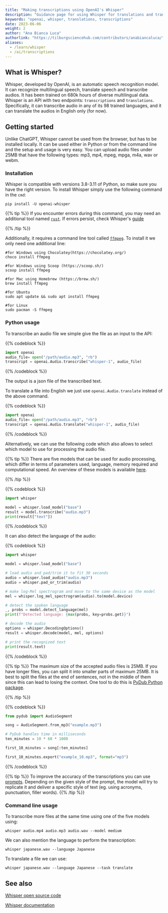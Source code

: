 ```yaml
---
title: "Making transcriptions using OpenAI's Whisper"
description: "Guidance page for using Whisper for translations and transcriptions"
keywords: "openai, whisper, translations, transcriptions"
date: 2023-06-06
weight: 2
author: "Ana Bianca Luca"
authorlink: "https://tilburgsciencehub.com/contributors/anabiancaluca/"
aliases:
  - /learn/whisper
  - /ai/transcriptions
---
```


## What is Whisper?

Whisper, developed by OpenAI, is an automatic speech recognition model. It can recognize multilingual speech, translate speech and transcribe audios. It has been trained on 680k hours of diverse multilingual data. Whisper is an API with two endpoints: `transcriptions` and `translations`. Specifically, it can transcribe audio in any of its 98 trained languages, and it can translate the audios in English only (for now).


## Getting started

Unlike ChatGPT, Whisper cannot be used from the browser, but has to be installed locally. It can be used either in Python or from the command line and the setup and usage is very easy. You can upload audio files under 25MB that have the following types: mp3, mp4, mpeg, mpga, m4a, wav or webm.

### Installation

Whisper is compatible with versions 3.8-3.11 of Python, so make sure you have the right version. To install Whisper simply use the following command in the `cmd`:

```
pip install -U openai-whisper
```

{{% tip %}}
If you encounter errors during this command, you may need an additional tool named [`rust`](https://www.rust-lang.org/learn/get-started). If errors persist, check Whisper's [guide](https://github.com/openai/whisper#setup) 

{{% /tip %}}

Additionally, it requires a command line tool called [`ffmpeg`](https://ffmpeg.org/). To install it we only need one additional line:

```
#for Windows using Chocolatey(https://chocolatey.org/)
choco install ffmpeg

#for Windows using Scoop (https://scoop.sh/)
scoop install ffmpeg

#for Mac using Homebrew (https://brew.sh/)
brew install ffmpeg

#for Ubuntu
sudo apt update && sudo apt install ffmpeg

#for Linux
sudo pacman -S ffmpeg
```

### Python usage
To transcribe an audio file we simple give the file as an input to the API:

{{% codeblock %}}

```python
import openai
audio_file= open("/path/audio.mp3", "rb")
transcript = openai.Audio.transcribe("whisper-1", audio_file)

```
{{% /codeblock %}}

The output is a json file of the transcribed text.

To translate a file into English we just use `openai.Audio.translate` instead of the above command.

{{% codeblock %}}
```python
import openai
audio_file= open("/path/audio.mp3", "rb")
transcript = openai.Audio.translate("whisper-1", audio_file)

```
{{% /codeblock %}}

Alternatively, we can use the following code which also allows to select which model to use for processing the audio file.

{{% tip %}}
There are five models that can be used for audio processing, which differ in terms of parameters used, language, memory required and computational speed. An overview of these models is available [here](https://github.com/openai/whisper#available-models-and-languages).

{{% /tip %}}


{{% codeblock %}}
```python
import whisper

model = whisper.load_model("base")
result = model.transcribe("audio.mp3")
print(result["text"])
```
{{% /codeblock %}}

It can also detect the language of the audio:

{{% codeblock %}}
```python
import whisper

model = whisper.load_model("base")

# load audio and pad/trim it to fit 30 seconds
audio = whisper.load_audio("audio.mp3")
audio = whisper.pad_or_trim(audio)

# make log-Mel spectrogram and move to the same device as the model
mel = whisper.log_mel_spectrogram(audio).to(model.device)

# detect the spoken language
_, probs = model.detect_language(mel)
print(f"Detected language: {max(probs, key=probs.get)}")

# decode the audio
options = whisper.DecodingOptions()
result = whisper.decode(model, mel, options)

# print the recognized text
print(result.text)
```
{{% /codeblock %}}

{{% tip %}}
The maximum size of the accepted audio files is 25MB. If you have longer files, you can split it into smaller parts of maximum 25MB. It is best to split the files at the end of sentences, not in the middle of them since this can lead to losing the context. One tool to do this is [PyDub Python package](https://github.com/jiaaro/pydub).

{{% /tip %}}

{{% codeblock %}}
```python
from pydub import AudioSegment

song = AudioSegment.from_mp3("example.mp3")

# PyDub handles time in milliseconds
ten_minutes = 10 * 60 * 1000

first_10_minutes = song[:ten_minutes]

first_10_minutes.export("example_10.mp3", format="mp3")
```
{{% /codeblock %}}

{{% tip %}}
To improve the accuracy of the transcriptions you can use [prompts](https://platform.openai.com/docs/guides/speech-to-text/prompting). Depending on the given style of the prompt, the model will try to replicate it and deliver a specific style of text (eg. using acronyms, punctuation, filler words).
{{% /tip %}}

### Command line usage

To transcribe more files at the same time using one of the five models using:
```
whisper audio.mp4 audio.mp3 audio.wav --model medium
```
We can also mention the language to perform the transcription:
```
whisper japanese.wav --language Japanese
```

To translate a file we can use:
```
whisper japanese.wav --language Japanese --task translate
```


## See also
[Whisper open source code](https://github.com/openai/whisper)

[Whisper documentation](https://platform.openai.com/docs/guides/speech-to-text/prompting)
